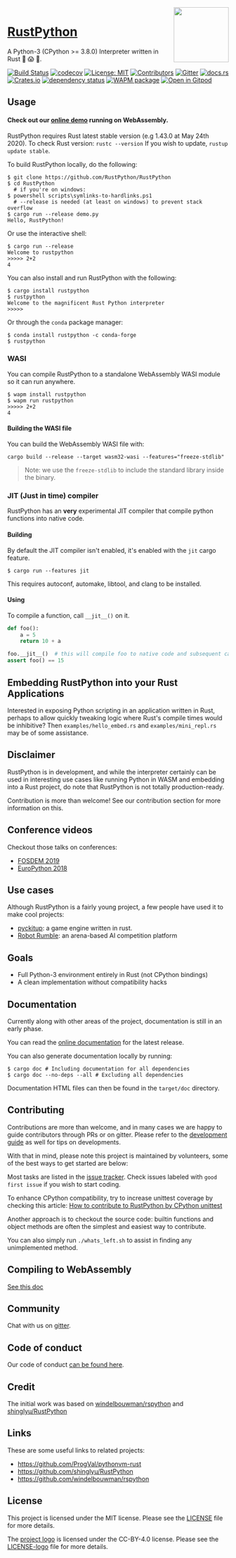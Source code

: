<img src="./logo.png" width="125" height="125" align="right" />

# [RustPython](https://rustpython.github.io/)

A Python-3 (CPython >= 3.8.0) Interpreter written in Rust :snake: :scream:
:metal:.

[![Build Status](https://github.com/RustPython/RustPython/workflows/CI/badge.svg)](https://github.com/RustPython/RustPython/actions?query=workflow%3ACI)
[![codecov](https://codecov.io/gh/RustPython/RustPython/branch/master/graph/badge.svg)](https://codecov.io/gh/RustPython/RustPython)
[![License: MIT](https://img.shields.io/badge/License-MIT-green.svg)](https://opensource.org/licenses/MIT)
[![Contributors](https://img.shields.io/github/contributors/RustPython/RustPython.svg)](https://github.com/RustPython/RustPython/graphs/contributors)
[![Gitter](https://badges.gitter.im/RustPython/Lobby.svg)](https://gitter.im/rustpython/Lobby)
[![docs.rs](https://docs.rs/rustpython/badge.svg)](https://docs.rs/rustpython/)
[![Crates.io](https://img.shields.io/crates/v/rustpython)](https://crates.io/crates/rustpython)
[![dependency status](https://deps.rs/crate/rustpython/0.1.1/status.svg)](https://deps.rs/crate/rustpython/0.1.1)
[![WAPM package](https://wapm.io/package/rustpython/badge.svg?style=flat)](https://wapm.io/package/rustpython)
[![Open in Gitpod](https://img.shields.io/static/v1?label=Open%20in&message=Gitpod&color=1aa6e4&logo=gitpod)](https://gitpod.io#https://github.com/RustPython/RustPython)

## Usage

#### Check out our [online demo](https://rustpython.github.io/demo/) running on WebAssembly.

RustPython requires Rust latest stable version (e.g 1.43.0 at May 24th 2020). 
To check Rust version: `rustc --version` If you wish to update,
`rustup update stable`.

To build RustPython locally, do the following:

    $ git clone https://github.com/RustPython/RustPython
    $ cd RustPython
      # if you're on windows:
    $ powershell scripts\symlinks-to-hardlinks.ps1
      # --release is needed (at least on windows) to prevent stack overflow
    $ cargo run --release demo.py
    Hello, RustPython!

Or use the interactive shell:

    $ cargo run --release
    Welcome to rustpython
    >>>>> 2+2
    4

You can also install and run RustPython with the following:

    $ cargo install rustpython
    $ rustpython
    Welcome to the magnificent Rust Python interpreter
    >>>>>

Or through the `conda` package manager:

    $ conda install rustpython -c conda-forge
    $ rustpython


### WASI

You can compile RustPython to a standalone WebAssembly WASI module so it can run anywhere.

```shell
$ wapm install rustpython
$ wapm run rustpython
>>>>> 2+2
4
```

#### Building the WASI file

You can build the WebAssembly WASI file with:

```
cargo build --release --target wasm32-wasi --features="freeze-stdlib"
```

> Note: we use the `freeze-stdlib` to include the standard library inside the binary.

### JIT (Just in time) compiler

RustPython has an **very** experimental JIT compiler that compile python functions into native code. 

#### Building

By default the JIT compiler isn't enabled, it's enabled with the `jit` cargo feature.

    $ cargo run --features jit
    
This requires autoconf, automake, libtool, and clang to be installed.

#### Using 

To compile a function, call `__jit__()` on it.

```python
def foo():
    a = 5
    return 10 + a

foo.__jit__()  # this will compile foo to native code and subsequent calls will execute that native code
assert foo() == 15
```

## Embedding RustPython into your Rust Applications

Interested in exposing Python scripting in an application written in Rust,
perhaps to allow quickly tweaking logic where Rust's compile times would be inhibitive?
Then `examples/hello_embed.rs` and `examples/mini_repl.rs` may be of some assistance.

## Disclaimer

RustPython is in development, and while the interpreter certainly can be used
in interesting use cases like running Python in WASM and embedding into a Rust
project, do note that RustPython is not totally production-ready.

Contribution is more than welcome! See our contribution section for more
information on this.

## Conference videos

Checkout those talks on conferences:

- [FOSDEM 2019](https://www.youtube.com/watch?v=nJDY9ASuiLc)
- [EuroPython 2018](https://www.youtube.com/watch?v=YMmio0JHy_Y)

## Use cases

Although RustPython is a fairly young project, a few people have used it to
make cool projects:

- [pyckitup](https://github.com/pickitup247/pyckitup): a game engine written in
  rust.
- [Robot Rumble](https://github.com/robot-rumble/logic/): an arena-based AI competition platform

## Goals

- Full Python-3 environment entirely in Rust (not CPython bindings)
- A clean implementation without compatibility hacks

## Documentation

Currently along with other areas of the project, documentation is still in an
early phase.

You can read the [online documentation](https://docs.rs/rustpython-vm) for the
latest release.

You can also generate documentation locally by running:

```shell
$ cargo doc # Including documentation for all dependencies
$ cargo doc --no-deps --all # Excluding all dependencies
```

Documentation HTML files can then be found in the `target/doc` directory.

## Contributing

Contributions are more than welcome, and in many cases we are happy to guide
contributors through PRs or on gitter. Please refer to the
[development guide](DEVELOPMENT.md) as well for tips on developments.

With that in mind, please note this project is maintained by volunteers, some of
the best ways to get started are below:

Most tasks are listed in the
[issue tracker](https://github.com/RustPython/RustPython/issues). Check issues
labeled with `good first issue` if you wish to start coding.

To enhance CPython compatibility, try to increase unittest coverage by checking this article: [How to contribute to RustPython by CPython unittest](https://rustpython.github.io/guideline/2020/04/04/how-to-contribute-by-cpython-unittest.html)

Another approach is to checkout the source code: builtin functions and object
methods are often the simplest and easiest way to contribute.

You can also simply run `./whats_left.sh` to assist in finding any unimplemented
method.

## Compiling to WebAssembly

[See this doc](wasm/README.md)

## Community

Chat with us on [gitter][gitter].

## Code of conduct

Our code of conduct [can be found here](code-of-conduct.md).

## Credit

The initial work was based on
[windelbouwman/rspython](https://github.com/windelbouwman/rspython) and
[shinglyu/RustPython](https://github.com/shinglyu/RustPython)

[gitter]: https://gitter.im/rustpython/Lobby

## Links

These are some useful links to related projects:

- https://github.com/ProgVal/pythonvm-rust
- https://github.com/shinglyu/RustPython
- https://github.com/windelbouwman/rspython

## License

This project is licensed under the MIT license. Please see the
[LICENSE](LICENSE) file for more details.

The [project logo](logo.png) is licensed under the CC-BY-4.0
license. Please see the [LICENSE-logo](LICENSE-logo) file
for more details.
